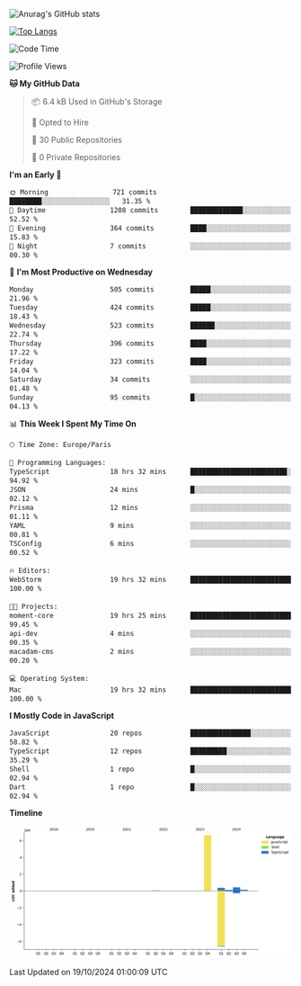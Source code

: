 ![Anurag's GitHub stats](https://github-readme-stats.vercel.app/api?username=sufiane&theme=dark&show_icons=true&count_private=true)


[![Top Langs](https://github-readme-stats.vercel.app/api/top-langs/?username=sufiane&layout=compact)](https://github.com/anuraghazra/github-readme-stats)

<!--START_SECTION:waka-->
![Code Time](http://img.shields.io/badge/Code%20Time-1%2C404%20hrs%2035%20mins-blue)

![Profile Views](http://img.shields.io/badge/Profile%20Views-0-blue)

**🐱 My GitHub Data** 

> 📦 6.4 kB Used in GitHub's Storage 
 > 
> 💼 Opted to Hire
 > 
> 📜 30 Public Repositories 
 > 
> 🔑 0 Private Repositories 
 > 
**I'm an Early 🐤** 

```text
🌞 Morning                721 commits         ████████░░░░░░░░░░░░░░░░░   31.35 % 
🌆 Daytime                1208 commits        █████████████░░░░░░░░░░░░   52.52 % 
🌃 Evening                364 commits         ████░░░░░░░░░░░░░░░░░░░░░   15.83 % 
🌙 Night                  7 commits           ░░░░░░░░░░░░░░░░░░░░░░░░░   00.30 % 
```
📅 **I'm Most Productive on Wednesday** 

```text
Monday                   505 commits         █████░░░░░░░░░░░░░░░░░░░░   21.96 % 
Tuesday                  424 commits         █████░░░░░░░░░░░░░░░░░░░░   18.43 % 
Wednesday                523 commits         ██████░░░░░░░░░░░░░░░░░░░   22.74 % 
Thursday                 396 commits         ████░░░░░░░░░░░░░░░░░░░░░   17.22 % 
Friday                   323 commits         ████░░░░░░░░░░░░░░░░░░░░░   14.04 % 
Saturday                 34 commits          ░░░░░░░░░░░░░░░░░░░░░░░░░   01.48 % 
Sunday                   95 commits          █░░░░░░░░░░░░░░░░░░░░░░░░   04.13 % 
```


📊 **This Week I Spent My Time On** 

```text
🕑︎ Time Zone: Europe/Paris

💬 Programming Languages: 
TypeScript               18 hrs 32 mins      ████████████████████████░   94.92 % 
JSON                     24 mins             █░░░░░░░░░░░░░░░░░░░░░░░░   02.12 % 
Prisma                   12 mins             ░░░░░░░░░░░░░░░░░░░░░░░░░   01.11 % 
YAML                     9 mins              ░░░░░░░░░░░░░░░░░░░░░░░░░   00.81 % 
TSConfig                 6 mins              ░░░░░░░░░░░░░░░░░░░░░░░░░   00.52 % 

🔥 Editors: 
WebStorm                 19 hrs 32 mins      █████████████████████████   100.00 % 

🐱‍💻 Projects: 
moment-core              19 hrs 25 mins      █████████████████████████   99.45 % 
api-dev                  4 mins              ░░░░░░░░░░░░░░░░░░░░░░░░░   00.35 % 
macadam-cms              2 mins              ░░░░░░░░░░░░░░░░░░░░░░░░░   00.20 % 

💻 Operating System: 
Mac                      19 hrs 32 mins      █████████████████████████   100.00 % 
```

**I Mostly Code in JavaScript** 

```text
JavaScript               20 repos            ███████████████░░░░░░░░░░   58.82 % 
TypeScript               12 repos            █████████░░░░░░░░░░░░░░░░   35.29 % 
Shell                    1 repo              █░░░░░░░░░░░░░░░░░░░░░░░░   02.94 % 
Dart                     1 repo              █░░░░░░░░░░░░░░░░░░░░░░░░   02.94 % 
```



**Timeline**

![Lines of Code chart](https://raw.githubusercontent.com/Sufiane/Sufiane/main/assets/bar_graph.png)


 Last Updated on 19/10/2024 01:00:09 UTC
<!--END_SECTION:waka-->


<!--
**Sufiane/sufiane** is a ✨ _special_ ✨ repository because its `README.md` (this file) appears on your GitHub profile.

Here are some ideas to get you started:

- 🔭 I’m currently working on ...
- 🌱 I’m currently learning ...
- 👯 I’m looking to collaborate on ...
- 🤔 I’m looking for help with ...
- 💬 Ask me about ...
- 📫 How to reach me: ...
- 😄 Pronouns: ...
- ⚡ Fun fact: ...
-->
